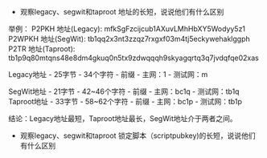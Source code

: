 -  观察legacy、segwit和taproot 地址的⻓短，说说他们有什么区别

举例：
P2PKH 地址(Legacy): mfkSgFzcijcub1AXuvLMhHbXY5Wodyy5z1
P2WPKH 地址(SegWit): tb1qq2x3nt3zzqz7rxgxf03m4tj5eckywehaklggph
P2TR 地址(Taproot): tb1p9q80mtqns48e8dm4gkuq0n5tx9zdwqqqh9skyagqrtq3q7jvdqfqe02xas

Legacy地址
    - 25字节
    - 34个字符
    - 前缀
        - 主网：1
        - 测试网：m

SegWit地址
    - 21字节
    - 42~46个字符
    - 前缀
        - 主网：bc1q
        - 测试网：tb1q
Taproot地址
    - 33字节
    - 58~62个字符
    - 前缀
        - 主网：bc1p
        - 测试网：tb1p
        
结论：Legacy地址最短，Taproot地址最长，SegWit地址介于两者之间。

-  观察legacy、segwit和taproot 锁定脚本（scriptpubkey)的⻓短，说说他们有什么区别